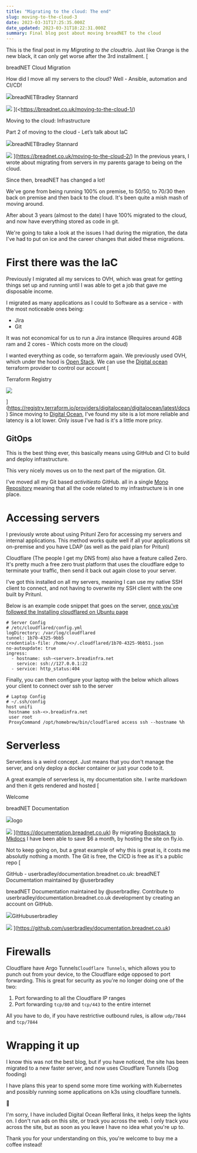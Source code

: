 ```yaml
---
title: "Migrating to the cloud: The end"
slug: moving-to-the-cloud-3
date: 2023-03-31T17:25:35.000Z
date_updated: 2023-03-31T18:22:31.000Z
summary: Final blog post about moving breadNET to the cloud
---
```


This is the final post in my *Migrating to the cloud*trio. Just like Orange is the new black, it can only get worse after the 3rd installment.
[

breadNET Cloud Migration

How did I move all my servers to the cloud? Well - Ansible, automation and CI/CD!

![](https://breadnet.co.uk/favicon.png)breadNETBradley Stannard

![](https://images.unsplash.com/photo-1560182413-53772f3d7134?ixlib&#x3D;rb-1.2.1&amp;q&#x3D;80&amp;fm&#x3D;jpg&amp;crop&#x3D;entropy&amp;cs&#x3D;tinysrgb&amp;w&#x3D;2000&amp;fit&#x3D;max&amp;ixid&#x3D;eyJhcHBfaWQiOjExNzczfQ)
](<<https://breadnet.co.uk/moving-to-the-cloud-1/>)

Moving to the cloud: Infrastructure

Part 2 of moving to the cloud - Let’s talk about IaC

![](https://breadnet.co.uk/favicon.png)breadNETBradley Stannard

![](https://images.unsplash.com/photo-1555066931-4365d14bab8c?crop&#x3D;entropy&amp;cs&#x3D;tinysrgb&amp;fit&#x3D;max&amp;fm&#x3D;jpg&amp;ixid&#x3D;MnwxMTc3M3wwfDF8c2VhcmNofDEzfHxjb2RlfGVufDB8fHx8MTYxNzUwMzcyMA&amp;ixlib&#x3D;rb-1.2.1&amp;q&#x3D;80&amp;w&#x3D;2000)
](<https://breadnet.co.uk/moving-to-the-cloud-2/>)
In the previous years, I wrote about migrating from servers in my parents garage to being on the cloud.

Since then, breadNET has changed a lot!

We've gone from being running 100% on premise, to 50/50, to 70/30 then back on premise and then back to the cloud. It's been quite a mish mash of moving around.

After about 3 years (almost to the date) I have 100% migrated to the cloud, and now have everything stored as code in git.

We're going to take a look at the issues I had during the migration, the data I've had to put on ice and the career changes that aided these migrations.

# First there was the IaC

Previously I migrated all my services to OVH, which was great for getting things set up and running until I was able to get a job that gave me disposable income.

I migrated as many applications as I could to Software as a service - with the most noticeable ones being:

- Jira
- Git

It was not economical for us to run a Jira instance (Requires around 4GB ram and 2 cores - Which costs more on the cloud)

I wanted everything as code, so terraform again. We previously used OVH, which under the hood is [Open Stack](https://www.openstack.org?ref=breadnet.co.uk). We can use the [Digital ocean](https://m.do.co/c/77be3c3aa96c) terraform provider to control our account
[

Terraform Registry

![](https://registry.terraform.io/images/favicons/apple-touch-icon.png)

](<https://registry.terraform.io/providers/digitalocean/digitalocean/latest/docs>)
Since moving to [Digital Ocean](https://m.do.co/c/77be3c3aa96c), I've found my site is a lot more reliable and latency is a lot lower. Only issue I've had is it's a little more pricy.

## GitOps

This is the best thing ever, this basically means using GitHub and CI to build and deploy infrastructure.

This very nicely moves us on to the next part of the migration. Git.

I've moved all my Git based *activities*to GitHub. all in a single [Mono Repository](https://en.wikipedia.org/wiki/Monorepo) meaning that all the code related to my infrastructure is in one place.

# Accessing servers

I previously wrote about using Pritunl Zero for accessing my servers and internal applications. This method works quite well if all your applications sit on-premise and you have LDAP (as well as the paid plan for Pritunl)

Cloudflare (The people I get my DNS from) also have a feature called Zero. It's pretty much a free zero trust platform that uses the cloudflare edge to terminate your traffic, then send it back out again close to your server.

I've got this installed on all my servers, meaning I can use my native SSH client to connect, and not having to overwrite my SSH client with the one built by Pritunl.

Below is an example code snippet that goes on the server, [once you've followed the Installing cloudflared on Ubuntu page](https://documentation.breadnet.co.uk/kb/cloudflared/cloudflared-on-ubuntu-for-ssh/?mtm_campaign=breadnetsite&amp;mtm_kwd=migrating-to-cloud-the-end)

    # Server Config
    # /etc/cloudflared/config.yml
    logDirectory: /var/log/cloudflared
    tunnel: 1b70-4325-9bb5
    credentials-file: /home/<>/.cloudflared/1b70-4325-9bb51.json
    no-autoupdate: true
    ingress:
      - hostname: ssh-<server>.breadinfra.net
        service: ssh://127.0.0.1:22
      - service: http_status:404

Finally, you can then configure your laptop with the below which allows your client to connect over ssh to the server

    # Laptop Config
    # ~/.ssh/config
    host unifi
     hostname ssh-<>.breadinfra.net
     user root
     ProxyCommand /opt/homebrew/bin/cloudflared access ssh --hostname %h

# Serverless

Serverless is a weird concept. Just means that you don't manage the server, and only deploy a docker container or just your code to it.

A great example of serverless is, my documentation site. I write markdown and then it gets rendered and hosted
[

Welcome

breadNET Documentation

![](https://documentation.breadnet.co.uk/favicon.ico)logo

![](https://documentation.breadnet.co.uk/assets/images/social/index.png)
](<https://documentation.breadnet.co.uk>)
By migrating [Bookstack to Mkdocs](https://breadnet.co.uk/migrating-off-bookstack/) I have been able to save $6 a month, by hosting the site on fly.io.

Not to keep going on, but a great example of why this is great is, it costs me absolutly nothing a month. The Git is free, the CICD is free as it's a public repo
[

GitHub - userbradley/documentation.breadnet.co.uk: breadNET Documentation maintained by @userbradley

breadNET Documentation maintained by @userbradley. Contribute to userbradley/documentation.breadnet.co.uk development by creating an account on GitHub.

![](https://github.com/fluidicon.png)GitHubuserbradley

![](https://opengraph.githubassets.com/7bf95a4efb4f28145e423104c6a29be7324eaad2d2239a569a88da139b1cc82f/userbradley/documentation.breadnet.co.uk)
](<https://github.com/userbradley/documentation.breadnet.co.uk>)

# Firewalls

Cloudflare have Argo Tunnels`Cloudflare Tunnels`, which allows you to punch out from your device, to the Cloudflare edge opposed to port forwarding. This is great for security as you're no longer doing one of the two:

1. Port forwarding to all the Cloudflare IP ranges
2. Port forwarding `tcp/80` and `tcp/443` to the entire internet

All you have to do, if you have restrictive outbound rules, is allow `udp/7844` and `tcp/7844`

# Wrapping it up

I know this was not the best blog, but if you have noticed, the site has been migrated to a new faster server, and now uses Cloudflare Tunnels (Dog fooding)

I have plans this year to spend some more time working with Kubernetes and possibly running some applications on k3s using cloudflare tunnels.

💸

I'm sorry, I have included Digital Ocean Refferal links, it helps keep the lights on. I don't run ads on this site, or track you across the web. I only track you across the site, but as soon as you leave I have no idea what you're up to.

Thank you for your understanding on this, you're welcome to buy me a coffee instead!
